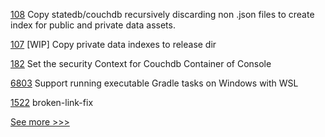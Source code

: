 
[108](https://github.com/hyperledger-labs/fabric-builder-k8s/pull/108) Copy statedb/couchdb recursively discarding non .json files to create index for public and private data assets.

[107](https://github.com/hyperledger-labs/fabric-builder-k8s/pull/107) [WIP] Copy private data indexes to release dir

[182](https://github.com/hyperledger-labs/fabric-operator/pull/182) Set the security Context for Couchdb Container of Console

[6803](https://github.com/hyperledger/besu/pull/6803) Support running executable Gradle tasks on Windows with WSL

[1522](https://github.com/hyperledger/caliper/pull/1522) broken-link-fix


[See more >>>](https://start-here.hyperledger.org/pull-requests)
